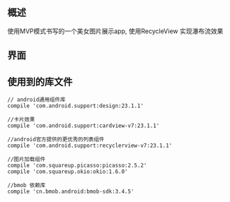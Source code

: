 ## 概述

使用MVP模式书写的一个美女图片展示app, 使用RecycleView 实现瀑布流效果

## 界面

## 使用到的库文件
    
    // android通用组件库
    compile 'com.android.support:design:23.1.1'
    
    //卡片效果
    compile 'com.android.support:cardview-v7:23.1.1'
    
    //android官方提供的更优秀的列表组件
    compile 'com.android.support:recyclerview-v7:23.1.1'
    
    //图片加载组件
    compile 'com.squareup.picasso:picasso:2.5.2'
    compile 'com.squareup.okio:okio:1.6.0'
    
    //bmob 依赖库
    compile 'cn.bmob.android:bmob-sdk:3.4.5'